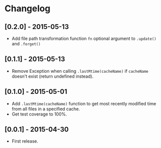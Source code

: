 # Changelog

## [0.2.0] - 2015-05-13

- Add file path transformation function `fn` optional argument to `.update()` and `.forget()`

## [0.1.1] - 2015-05-13

- Remove Exception when calling `.lastMtime(cacheName)` if `cacheName` doesn't exist (return undefined instead).

## [0.1.0] - 2015-05-01

- Add `.lastMtime(cacheName)` function to get most recently modified time from all files in a specified cache.
- Get test coverage to 100%.

## [0.0.1] - 2015-04-30

- First release.
